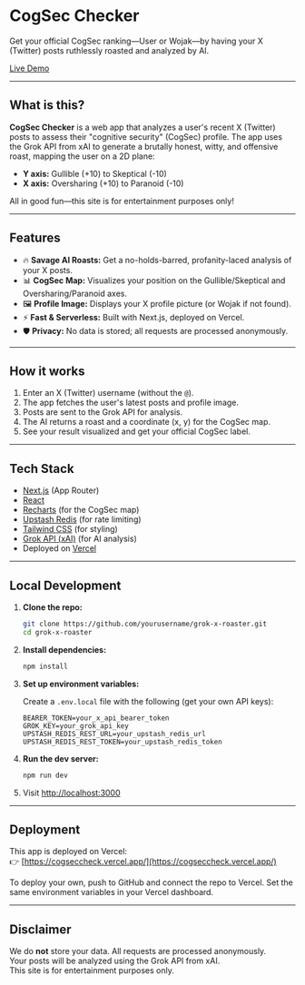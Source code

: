 # CogSec Checker

Get your official CogSec ranking—User or Wojak—by having your X (Twitter) posts ruthlessly roasted and analyzed by AI.

[Live Demo](https://cogseccheck.vercel.app/)

---

## What is this?

**CogSec Checker** is a web app that analyzes a user's recent X (Twitter) posts to assess their "cognitive security" (CogSec) profile. The app uses the Grok API from xAI to generate a brutally honest, witty, and offensive roast, mapping the user on a 2D plane:

- **Y axis:** Gullible (+10) to Skeptical (-10)
- **X axis:** Oversharing (+10) to Paranoid (-10)

All in good fun—this site is for entertainment purposes only!

---

## Features

- 🔥 **Savage AI Roasts:** Get a no-holds-barred, profanity-laced analysis of your X posts.
- 📊 **CogSec Map:** Visualizes your position on the Gullible/Skeptical and Oversharing/Paranoid axes.
- 🖼️ **Profile Image:** Displays your X profile picture (or Wojak if not found).
- ⚡ **Fast & Serverless:** Built with Next.js, deployed on Vercel.
- 🛡️ **Privacy:** No data is stored; all requests are processed anonymously.

---

## How it works

1. Enter an X (Twitter) username (without the `@`).
2. The app fetches the user's latest posts and profile image.
3. Posts are sent to the Grok API for analysis.
4. The AI returns a roast and a coordinate (x, y) for the CogSec map.
5. See your result visualized and get your official CogSec label.

---

## Tech Stack

- [Next.js](https://nextjs.org/) (App Router)
- [React](https://react.dev/)
- [Recharts](https://recharts.org/) (for the CogSec map)
- [Upstash Redis](https://upstash.com/) (for rate limiting)
- [Tailwind CSS](https://tailwindcss.com/) (for styling)
- [Grok API (xAI)](https://x.ai/) (for AI analysis)
- Deployed on [Vercel](https://vercel.com/)

---

## Local Development

1. **Clone the repo:**
   ```bash
   git clone https://github.com/yourusername/grok-x-roaster.git
   cd grok-x-roaster
   ```

2. **Install dependencies:**
   ```bash
   npm install
   ```

3. **Set up environment variables:**

   Create a `.env.local` file with the following (get your own API keys):

   ```
   BEARER_TOKEN=your_x_api_bearer_token
   GROK_KEY=your_grok_api_key
   UPSTASH_REDIS_REST_URL=your_upstash_redis_url
   UPSTASH_REDIS_REST_TOKEN=your_upstash_redis_token
   ```

4. **Run the dev server:**
   ```bash
   npm run dev
   ```

5. Visit [http://localhost:3000](http://localhost:3000)

---

## Deployment

This app is deployed on Vercel:  
👉 [https://cogseccheck.vercel.app/](https://cogseccheck.vercel.app/)

To deploy your own, push to GitHub and connect the repo to Vercel. Set the same environment variables in your Vercel dashboard.

---

## Disclaimer

We do **not** store your data. All requests are processed anonymously.  
Your posts will be analyzed using the Grok API from xAI.  
This site is for entertainment purposes only.
